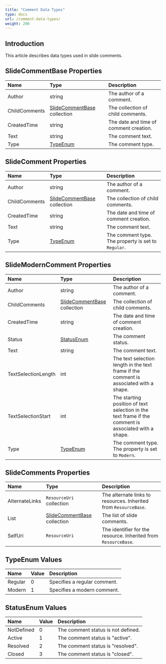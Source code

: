 ```yaml
---
title: "Comment Data Types"
type: docs
url: /comment-data-types/
weight: 200
---
```


## **Introduction**

This article describes data types used in slide comments.

## **SlideCommentBase Properties**
|**Name**|**Type**|**Description**|
| :- | :- | :- |
|Author|string|The author of a comment.|
|ChildComments|[SlideCommentBase](/slides/comment-data-types/#slidecommentbase-properties) collection|The collection of child comments.|
|CreatedTime|string|The date and time of comment creation.|
|Text|string|The comment text.|
|Type|[TypeEnum](/slides/comment-data-types/#typeenum-values)|The comment type.|

## **SlideComment Properties**
|**Name**|**Type**|**Description**|
| :- | :- | :- |
|Author|string|The author of a comment.|
|ChildComments|[SlideCommentBase](/slides/comment-data-types/#slidecommentbase-properties) collection|The collection of child comments.|
|CreatedTime|string|The date and time of comment creation.|
|Text|string|The comment text.|
|Type|[TypeEnum](/slides/comment-data-types/#typeenum-values)|The comment type. The property is set to `Regular`.|

## **SlideModernComment Properties**
|**Name**|**Type**|**Description**|
| :- | :- | :- |
|Author|string|The author of a comment.|
|ChildComments|[SlideCommentBase](/slides/comment-data-types/#slidecommentbase-properties) collection|The collection of child comments.|
|CreatedTime|string|The date and time of comment creation.|
|Status|[StatusEnum](/slides/comment-data-types/#statusenum-values)|The comment status.|
|Text|string|The comment text.|
|TextSelectionLength|int|The text selection length in the text frame if the comment is associated with a shape.|
|TextSelectionStart|int|The starting position of text selection in the text frame if the comment is associated with a shape.|
|Type|[TypeEnum](/slides/comment-data-types/#typeenum-values)|The comment type. The property is set to `Modern`.|

## **SlideComments Properties**
|**Name**|**Type**|**Description**|
| :- | :- | :- |
|AlternateLinks|`ResourceUri` collection|The alternate links to resources. Inherited from `ResourceBase`.|
|List|[SlideCommentBase](/slides/comment-data-types/#slidecommentbase-properties) collection|The list of slide comments.|
|SelfUri|`ResourceUri`|The identifier for the resource. Inherited from `ResourceBase`.|

## **TypeEnum Values**
|**Name**|**Value**|**Description**|
| :- | :- | :- |
|Regular|0|Specifies a regular comment.|
|Modern|1|Specifies a modern comment.|

## **StatusEnum Values**
|**Name**|**Value**|**Description**|
| :- | :- | :- |
|NotDefined|0|The comment status is not defined.|
|Active|1|The comment status is "active".|
|Resolved|2|The comment status is "resolved".|
|Closed|3|The comment status is "closed".|
